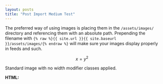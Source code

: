 ```yaml
---
layout: posts
title: "Post Import Medium Test"
---
```


The preferred way of using images is placing them in the `/assets/images/` directory and referencing them with an absolute path. Prepending the filename with `{% raw %}{{ site.url }}{{ site.baseurl }}/assets/images/{% endraw %}` will make sure your images display properly in feeds and such.

$$
x = y ^2
$$

Standard image with no width modifier classes applied.

**HTML:**

